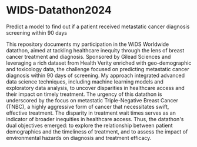 # WIDS-Datathon2024
Predict a model to find out if a patient received metastatic cancer diagnosis screening within 90 days


This repository documents my participation in the WiDS Worldwide datathon, aimed at tackling healthcare inequity through the lens of breast cancer treatment and diagnosis. Sponsored by Gilead Sciences and leveraging a rich dataset from Health Verity enriched with geo-demographic and toxicology data, the challenge focused on predicting metastatic cancer diagnosis within 90 days of screening. My approach integrated advanced data science techniques, including machine learning models and exploratory data analysis, to uncover disparities in healthcare access and their impact on timely treatment. The urgency of this datathon is underscored by the focus on metastatic Triple-Negative Breast Cancer (TNBC), a highly aggressive form of cancer that necessitates swift, effective treatment. The disparity in treatment wait times serves as an indicator of broader inequities in healthcare access. Thus, the datathon's dual objectives emerged: to explore the relationship between patient demographics and the timeliness of treatment, and to assess the impact of environmental hazards on diagnosis and treatment efficacy.

